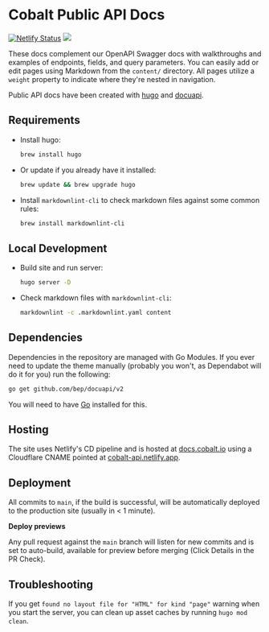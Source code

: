 Cobalt Public API Docs
===============================
[![Netlify Status](https://api.netlify.com/api/v1/badges/b42b3f4e-140b-472d-becf-a0ce06e197d5/deploy-status)](https://app.netlify.com/sites/cobalt-api/deploys)
![](https://github.com/cobalthq/cobalt-public-api-docs/workflows/build/badge.svg)

These docs complement our OpenAPI Swagger docs with walkthroughs and examples of endpoints, fields, and query
parameters. You can easily add or edit pages using Markdown from the `content/` directory. All pages utilize a `weight`
property to indicate where they're nested in navigation.

Public API docs have been created with [hugo](https://github.com/gohugoio/hugo) and [docuapi](https://github.com/bep/docuapi).

## Requirements

- Install hugo:

  ```sh
  brew install hugo
  ```

- Or update if you already have it installed:

  ```sh
  brew update && brew upgrade hugo
  ```

- Install `markdownlint-cli` to check markdown files against some common rules:

  ```sh
  brew install markdownlint-cli
  ```

## Local Development

- Build site and run server:

  ```sh
  hugo server -D
  ```

- Check markdown files with `markdownlint-cli`:

  ```sh
  markdownlint -c .markdownlint.yaml content
  ```

## Dependencies

Dependencies in the repository are managed with Go Modules. If you ever need to update the theme manually (probably
you won't, as Dependabot will do it for you) run the following:

```sh
go get github.com/bep/docuapi/v2
```

You will need to have [Go](https://go.dev/dl/) installed for this.

## Hosting

The site uses Netlify's CD pipeline and is hosted at [docs.cobalt.io](https://docs.cobalt.io) using a Cloudflare CNAME
pointed at [cobalt-api.netlify.app](https://cobalt-api.netlify.app).

## Deployment

All commits to `main`, if the build is successful, will be automatically deployed to the production site (usually
in < 1 minute).

**Deploy previews**

Any pull request against the `main` branch will listen for new commits and is set to auto-build, available for
preview before merging (Click Details in the PR Check).

## Troubleshooting

If you get `found no layout file for "HTML" for kind "page"` warning when you start the server, you can clean up asset
caches by running `hugo mod clean`.
